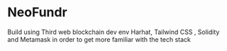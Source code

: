 # NeoFundr
Build using Third web blockchain dev env Harhat, Tailwind CSS , Solidity and Metamask in order to get more familiar with the tech stack

